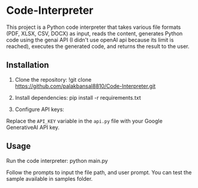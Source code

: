# Code-Interpreter

This project is a Python code interpreter that takes various file formats (PDF, XLSX, CSV, DOCX) as input, reads the content, generates Python code using the genai API (I didn't use openAI api because its limit is reached), executes the generated code, and returns the result to the user.

## Installation

1. Clone the repository:
!git clone https://github.com/palakbansal8810/Code-Interpreter.git 

2. Install dependencies:
pip install -r requirements.txt

3. Configure API keys:

Replace the `API_KEY` variable in the `api.py` file with your Google GenerativeAI API key.

## Usage

Run the code interpreter:
python main.py

Follow the prompts to input the file path, and user prompt.
You can test the sample available in samples folder.
